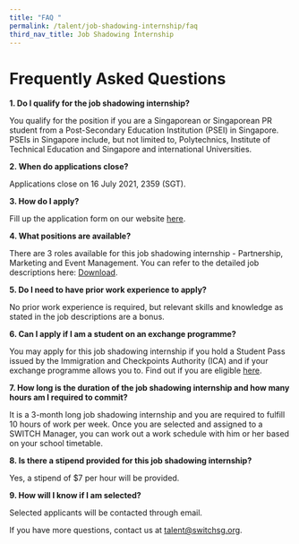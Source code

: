 ```yaml
---
title: "FAQ "
permalink: /talent/job-shadowing-internship/faq
third_nav_title: Job Shadowing Internship
---
```

# Frequently Asked Questions
**1. Do I qualify for the job shadowing internship?**

You qualify for the position if you are a Singaporean or Singaporean PR student from a Post-Secondary Education Institution (PSEI) in Singapore. PSEIs in Singapore include, but not limited to, Polytechnics, Institute of Technical Education and Singapore and international Universities.

**2. When do applications close?**

Applications close on 16 July 2021, 2359 (SGT).

**3. How do I apply?**

Fill up the application form on our website [here](https://www.switchsg.org/talent/job-shadowing-internship/join-us). 

**4. What positions are available?**

There are 3 roles available for this job shadowing internship - Partnership, Marketing and Event Management. You can refer to the detailed job descriptions here: [Download](/files/SWITCH%20Job%20Shadowing%20Internship_Job%20Descriptions.pdf).

**5. Do I need to have prior work experience to apply?**

No prior work experience is required, but relevant skills and knowledge as stated in the job descriptions are a bonus.

**6. Can I apply if I am a student on an exchange programme?**

You may apply for this job shadowing internship if you hold a Student Pass issued by the Immigration and Checkpoints Authority (ICA) and if your exchange programme allows you to. Find out if you are eligible [here](https://www.mom.gov.sg/passes-and-permits/work-pass-exemption-for-foreign-students).

**7. How long is the duration of the job shadowing internship and how many hours am I required to commit?**

It is a 3-month long job shadowing internship and you are required to fulfill 10 hours of work per week. Once you are selected and assigned to a SWITCH Manager, you can work out a work schedule with him or her based on your school timetable.

**8. Is there a stipend provided for this job shadowing internship?**

Yes, a stipend of $7 per hour will be provided. 

**9. How will I know if I am selected?**

Selected applicants will be contacted through email.


If you have more questions, contact us at talent@switchsg.org.